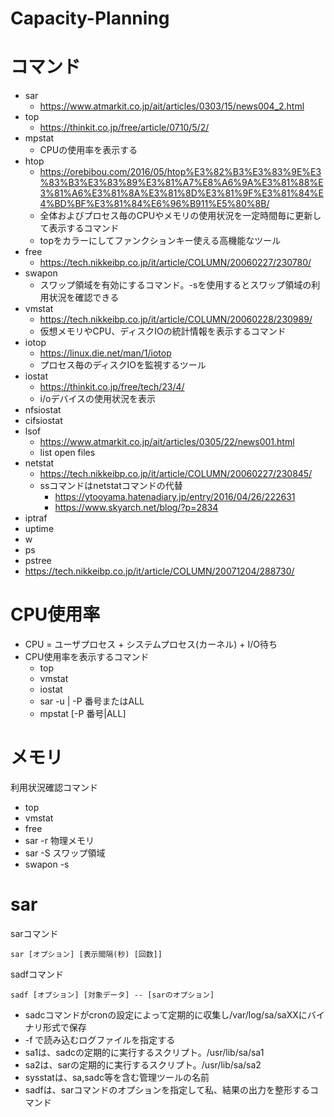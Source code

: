 Capacity-Planning
===

# コマンド

* sar
  * https://www.atmarkit.co.jp/ait/articles/0303/15/news004_2.html
* top
  * https://thinkit.co.jp/free/article/0710/5/2/
* mpstat
  * CPUの使用率を表示する
* htop
  * https://orebibou.com/2016/05/htop%E3%82%B3%E3%83%9E%E3%83%B3%E3%83%89%E3%81%A7%E8%A6%9A%E3%81%88%E3%81%A6%E3%81%8A%E3%81%8D%E3%81%9F%E3%81%84%E4%BD%BF%E3%81%84%E6%96%B911%E5%80%8B/
  * 全体およびプロセス毎のCPUやメモリの使用状況を一定時間毎に更新して表示するコマンド
  * topをカラーにしてファンクションキー使える高機能なツール
* free
  * https://tech.nikkeibp.co.jp/it/article/COLUMN/20060227/230780/
* swapon
  * スワップ領域を有効にするコマンド。-sを使用するとスワップ領域の利用状況を確認できる
* vmstat
  * https://tech.nikkeibp.co.jp/it/article/COLUMN/20060228/230989/
  * 仮想メモリやCPU、ディスクIOの統計情報を表示するコマンド
* iotop
  * https://linux.die.net/man/1/iotop
  * プロセス毎のディスクIOを監視するツール
* iostat
  * https://thinkit.co.jp/free/tech/23/4/
  * i/oデバイスの使用状況を表示
* nfsiostat
* cifsiostat
* lsof
  * https://www.atmarkit.co.jp/ait/articles/0305/22/news001.html
  * list open files
* netstat
  * https://tech.nikkeibp.co.jp/it/article/COLUMN/20060227/230845/
  * ssコマンドはnetstatコマンドの代替
    * https://ytooyama.hatenadiary.jp/entry/2016/04/26/222631
    * https://www.skyarch.net/blog/?p=2834
* iptraf
* uptime
* w
* ps
* pstree
* https://tech.nikkeibp.co.jp/it/article/COLUMN/20071204/288730/

# CPU使用率

* CPU = ユーザプロセス + システムプロセス(カーネル) + I/O待ち
* CPU使用率を表示するコマンド
  * top
  * vmstat
  * iostat
  * sar -u | -P 番号またはALL
  * mpstat [-P 番号|ALL]
    
# メモリ

利用状況確認コマンド

* top
* vmstat
* free
* sar -r 物理メモリ
* sar -S スワップ領域
* swapon -s

# sar 

sarコマンド

```
sar [オプション] [表示間隔(秒) [回数]]
```

sadfコマンド

```
sadf [オプション] [対象データ] -- [sarのオプション]
```

* sadcコマンドがcronの設定によって定期的に収集し/var/log/sa/saXXにバイナリ形式で保存
* -f で読み込むログファイルを指定する
* sa1は、sadcの定期的に実行するスクリプト。/usr/lib/sa/sa1
* sa2は、sarの定期的に実行するスクリプト。/usr/lib/sa/sa2
* sysstatは、sa,sadc等を含む管理ツールの名前
* sadfは、sarコマンドのオプションを指定して私、結果の出力を整形するコマンド
